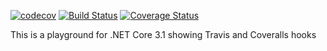 [![codecov](https://codecov.io/gh/JonClayton/.NET-Core-3.1-Example/branch/master/graph/badge.svg)](https://codecov.io/gh/JonClayton/.NET-Core-3.1-Example)
[![Build Status](https://travis-ci.org/JonClayton/.NET-Core-3.1-Example.svg?branch=master)](https://travis-ci.org/JonClayton/.NET-Core-3.1-Example)
[![Coverage Status](https://coveralls.io/repos/github/JonClayton/.NET-Core-3.1-Example/badge.svg?branch=)](https://coveralls.io/github/JonClayton/.NET-Core-3.1-Example?branch=)

This is a playground for .NET Core 3.1 showing Travis and Coveralls hooks
